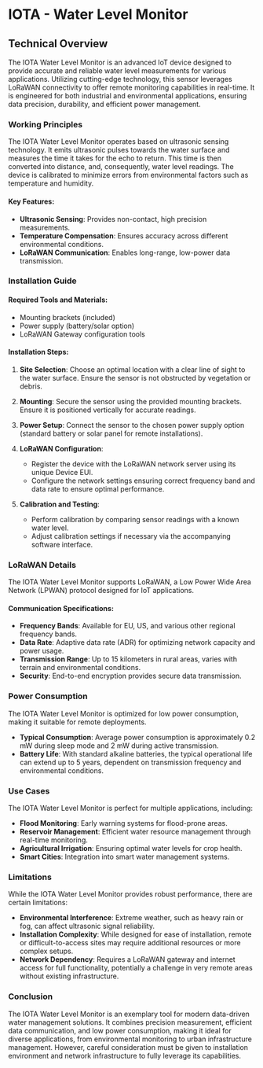 # IOTA - Water Level Monitor

## Technical Overview

The IOTA Water Level Monitor is an advanced IoT device designed to provide accurate and reliable water level measurements for various applications. Utilizing cutting-edge technology, this sensor leverages LoRaWAN connectivity to offer remote monitoring capabilities in real-time. It is engineered for both industrial and environmental applications, ensuring data precision, durability, and efficient power management.

### Working Principles

The IOTA Water Level Monitor operates based on ultrasonic sensing technology. It emits ultrasonic pulses towards the water surface and measures the time it takes for the echo to return. This time is then converted into distance, and, consequently, water level readings. The device is calibrated to minimize errors from environmental factors such as temperature and humidity.

#### Key Features:
- **Ultrasonic Sensing**: Provides non-contact, high precision measurements.
- **Temperature Compensation**: Ensures accuracy across different environmental conditions.
- **LoRaWAN Communication**: Enables long-range, low-power data transmission.

### Installation Guide

#### Required Tools and Materials:
- Mounting brackets (included)
- Power supply (battery/solar option)
- LoRaWAN Gateway configuration tools

#### Installation Steps:
1. **Site Selection**: Choose an optimal location with a clear line of sight to the water surface. Ensure the sensor is not obstructed by vegetation or debris.

2. **Mounting**: Secure the sensor using the provided mounting brackets. Ensure it is positioned vertically for accurate readings.

3. **Power Setup**: Connect the sensor to the chosen power supply option (standard battery or solar panel for remote installations).

4. **LoRaWAN Configuration**:
   - Register the device with the LoRaWAN network server using its unique Device EUI.
   - Configure the network settings ensuring correct frequency band and data rate to ensure optimal performance.

5. **Calibration and Testing**:
   - Perform calibration by comparing sensor readings with a known water level.
   - Adjust calibration settings if necessary via the accompanying software interface.

### LoRaWAN Details

The IOTA Water Level Monitor supports LoRaWAN, a Low Power Wide Area Network (LPWAN) protocol designed for IoT applications. 

#### Communication Specifications:
- **Frequency Bands**: Available for EU, US, and various other regional frequency bands.
- **Data Rate**: Adaptive data rate (ADR) for optimizing network capacity and power usage.
- **Transmission Range**: Up to 15 kilometers in rural areas, varies with terrain and environmental conditions.
- **Security**: End-to-end encryption provides secure data transmission.

### Power Consumption

The IOTA Water Level Monitor is optimized for low power consumption, making it suitable for remote deployments.

- **Typical Consumption**: Average power consumption is approximately 0.2 mW during sleep mode and 2 mW during active transmission.
- **Battery Life**: With standard alkaline batteries, the typical operational life can extend up to 5 years, dependent on transmission frequency and environmental conditions.

### Use Cases

The IOTA Water Level Monitor is perfect for multiple applications, including:

- **Flood Monitoring**: Early warning systems for flood-prone areas.
- **Reservoir Management**: Efficient water resource management through real-time monitoring.
- **Agricultural Irrigation**: Ensuring optimal water levels for crop health.
- **Smart Cities**: Integration into smart water management systems.

### Limitations

While the IOTA Water Level Monitor provides robust performance, there are certain limitations:

- **Environmental Interference**: Extreme weather, such as heavy rain or fog, can affect ultrasonic signal reliability.
- **Installation Complexity**: While designed for ease of installation, remote or difficult-to-access sites may require additional resources or more complex setups.
- **Network Dependency**: Requires a LoRaWAN gateway and internet access for full functionality, potentially a challenge in very remote areas without existing infrastructure.

### Conclusion

The IOTA Water Level Monitor is an exemplary tool for modern data-driven water management solutions. It combines precision measurement, efficient data communication, and low power consumption, making it ideal for diverse applications, from environmental monitoring to urban infrastructure management. However, careful consideration must be given to installation environment and network infrastructure to fully leverage its capabilities.